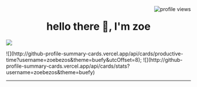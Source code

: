 <img alt="profile views" align="right" src="https://komarev.com/ghpvc/?username=ouoholly&color=yellow">

<h1 align="center">hello there 👋, I'm zoe</h1>


![](http://github-profile-summary-cards.vercel.app/api/cards/profile-details?username=zoebezos&theme=buefy)

<div style="display: flex;">
    ![](http://github-profile-summary-cards.vercel.app/api/cards/productive-time?username=zoebezos&theme=buefy&utcOffset=8);
    ![](http://github-profile-summary-cards.vercel.app/api/cards/stats?username=zoebezos&theme=buefy)
</div>

---
